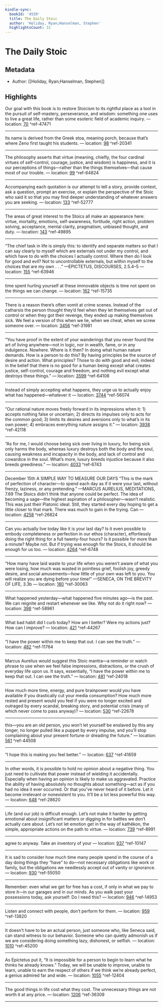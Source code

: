 ```yaml
---
kindle-sync:
  bookId: '4539'
  title: The Daily Stoic
  author: 'Holiday, Ryan;Hanselman, Stephen'
  highlightsCount: 31
---
```

# The Daily Stoic
## Metadata
* Author: [[Holiday, Ryan;Hanselman, Stephen]]

## Highlights
Our goal with this book is to restore Stoicism to its rightful place as a tool in the pursuit of self-mastery, perseverance, and wisdom: something one uses to live a great life, rather than some esoteric field of academic inquiry. — location: [70]() ^ref-47471

---
Its name is derived from the Greek stoa, meaning porch, because that’s where Zeno first taught his students. — location: [98]() ^ref-20341

---
The philosophy asserts that virtue (meaning, chiefly, the four cardinal virtues of self-control, courage, justice, and wisdom) is happiness, and it is our perceptions of things—rather than the things themselves—that cause most of our trouble. — location: [99]() ^ref-64824

---
Accompanying each quotation is our attempt to tell a story, provide context, ask a question, prompt an exercise, or explain the perspective of the Stoic who said it so that you may find deeper understanding of whatever answers you are seeking. — location: [133]() ^ref-52777

---
The areas of great interest to the Stoics all make an appearance here: virtue, mortality, emotions, self-awareness, fortitude, right action, problem solving, acceptance, mental clarity, pragmatism, unbiased thought, and duty. — location: [143]() ^ref-49895

---
“The chief task in life is simply this: to identify and separate matters so that I can say clearly to myself which are externals not under my control, and which have to do with the choices I actually control. Where then do I look for good and evil? Not to uncontrollable externals, but within myself to the choices that are my own . . .” —EPICTETUS, DISCOURSES, 2.5.4–5 — location: [155]() ^ref-63946

---
time spent hurling yourself at these immovable objects is time not spent on the things we can change. — location: [162]() ^ref-15735

---
There is a reason there’s often vomit at crime scenes. Instead of the catharsis the person thought they’d feel when they let themselves get out of control or when they got their revenge, they ended up making themselves sick. We feel a version of this when we lie, when we cheat, when we screw someone over. — location: [3456]() ^ref-31981

---
“You have proof in the extent of your wanderings that you never found the art of living anywhere—not in logic, nor in wealth, fame, or in any indulgence. Nowhere. Where is it then? In doing what human nature demands. How is a person to do this? By having principles be the source of desire and action. What principles? Those to do with good and evil, indeed in the belief that there is no good for a human being except what creates justice, self-control, courage and freedom, and nothing evil except what destroys these things.” — location: [3599]() ^ref-64108

---
Instead of simply accepting what happens, they urge us to actually enjoy what has happened—whatever it — location: [3744]() ^ref-56074

---
“Our rational nature moves freely forward in its impressions when it: 1) accepts nothing false or uncertain; 2) directs its impulses only to acts for the common good; 3) limits its desires and aversions only to what’s in its own power; 4) embraces everything nature assigns it.” — location: [3938]() ^ref-42118

---
“As for me, I would choose being sick over living in luxury, for being sick only harms the body, whereas luxury destroys both the body and the soul, causing weakness and incapacity in the body, and lack of control and cowardice in the soul. What’s more, luxury breeds injustice because it also breeds greediness.” — location: [4033]() ^ref-6743

---
December 15th A SIMPLE WAY TO MEASURE OUR DAYS “This is the mark of perfection of character—to spend each day as if it were your last, without frenzy, laziness, or any pretending.” —MARCUS AURELIUS, MEDITATIONS, 7.69 The Stoics didn’t think that anyone could be perfect. The idea of becoming a sage—the highest aspiration of a philosopher—wasn’t realistic. This was just their Platonic ideal. Still, they started every day hoping to get a little closer to that mark. There was much to gain in the trying. Can — location: [4258]() ^ref-26824

---
Can you actually live today like it is your last day? Is it even possible to embody completeness or perfection in our ethos (character), effortlessly doing the right thing for a full twenty-four hours? Is it possible for more than a minute? Maybe not. But if trying was enough for the Stoics, it should be enough for us too. — location: [4264]() ^ref-6748

---
“How many have laid waste to your life when you weren’t aware of what you were losing, how much was wasted in pointless grief, foolish joy, greedy desire, and social amusements—how little of your own was left to you. You will realize you are dying before your time!” —SENECA, ON THE BREVITY OF LIFE, 3.3b — location: [180]() ^ref-30063

---
What happened yesterday—what happened five minutes ago—is the past. We can reignite and restart whenever we like. Why not do it right now? — location: [398]() ^ref-58961

---
What bad habit did I curb today? How am I better? Were my actions just? How can I improve? — location: [421]() ^ref-44267

---
“I have the power within me to keep that out. I can see the truth.” — location: [482]() ^ref-11764

---
Marcus Aurelius would suggest this Stoic mantra—a reminder or watch phrase to use when we feel false impressions, distractions, or the crush of everyday life upon us. It says, essentially, “I have the power within me to keep that out. I can see the truth.” — location: [481]() ^ref-24018

---
How much more time, energy, and pure brainpower would you have available if you drastically cut your media consumption? How much more rested and present would you feel if you were no longer excited and outraged by every scandal, breaking story, and potential crisis (many of which never come to pass anyway)? — location: [530]() ^ref-22678

---
this—you are an old person, you won’t let yourself be enslaved by this any longer, no longer pulled like a puppet by every impulse, and you’ll stop complaining about your present fortune or dreading the future.” — location: [561]() ^ref-44508

---
“I hope this is making you feel better.” — location: [637]() ^ref-41659

---
In other words, it is possible to hold no opinion about a negative thing. You just need to cultivate that power instead of wielding it accidentally. Especially when having an opinion is likely to make us aggravated. Practice the ability of having absolutely no thoughts about something—act as if you had no idea it ever occurred. Or that you’ve never heard of it before. Let it become irrelevant or nonexistent to you. It’ll be a lot less powerful this way. — location: [648]() ^ref-28620

---
Life (and our job) is difficult enough. Let’s not make it harder by getting emotional about insignificant matters or digging in for battles we don’t actually care about. Let’s not let emotion get in the way of kathêkon, the simple, appropriate actions on the path to virtue. — location: [739]() ^ref-8991

---

agree to anyway. Take an inventory of your — location: [937]() ^ref-10147

---
It is sad to consider how much time many people spend in the course of a day doing things they “have” to do—not necessary obligations like work or family, but the obligations we needlessly accept out of vanity or ignorance. — location: [930]() ^ref-55050

---
Remember: even what we get for free has a cost, if only in what we pay to store it—in our garages and in our minds. As you walk past your possessions today, ask yourself: Do I need this? — location: [946]() ^ref-14953

---
Listen and connect with people, don’t perform for them. — location: [959]() ^ref-13820

---
It doesn’t have to be an actual person, just someone who, like Seneca said, can stand witness to our behavior. Someone who can quietly admonish us if we are considering doing something lazy, dishonest, or selfish. — location: [1010]() ^ref-45200

---
As Epictetus put it, “It is impossible for a person to begin to learn what he thinks he already knows.” Today, we will be unable to improve, unable to learn, unable to earn the respect of others if we think we’re already perfect, a genius admired far and wide. — location: [1055]() ^ref-12404

---

The good things in life cost what they cost. The unnecessary things are not worth it at any price. — location: [1206]() ^ref-36309

---
